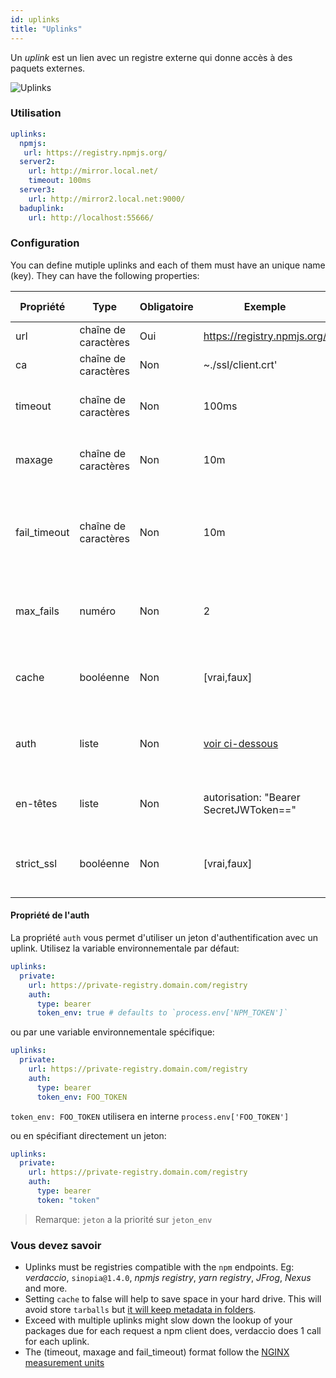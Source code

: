 ```yaml
---
id: uplinks
title: "Uplinks"
---
```


Un *uplink* est un lien avec un registre externe qui donne accès à des paquets externes.

![Uplinks](https://user-images.githubusercontent.com/558752/52976233-fb0e3980-33c8-11e9-8eea-5415e6018144.png)

### Utilisation

```yaml
uplinks:
  npmjs:
   url: https://registry.npmjs.org/
  server2:
    url: http://mirror.local.net/
    timeout: 100ms
  server3:
    url: http://mirror2.local.net:9000/
  baduplink:
    url: http://localhost:55666/
```

### Configuration

You can define mutiple uplinks and each of them must have an unique name (key). They can have the following properties:

| Propriété    | Type                 | Obligatoire | Exemple                                     | Soutien | Description                                                                                                                          | Par défaut     |
| ------------ | -------------------- | ----------- | ------------------------------------------- | ------- | ------------------------------------------------------------------------------------------------------------------------------------ | -------------- |
| url          | chaîne de caractères | Oui         | https://registry.npmjs.org/                 | tous    | L’url du registre                                                                                                                    | npmjs          |
| ca           | chaîne de caractères | Non         | ~./ssl/client.crt'                          | tous    | Certificat de chemin SSL                                                                                                             | Pas par défaut |
| timeout      | chaîne de caractères | Non         | 100ms                                       | tous    | définir le nouveau délai d’attente pour la demande                                                                                   | 30s            |
| maxage       | chaîne de caractères | Non         | 10m                                         | tous    | the time threshold to the cache is valid                                                                                             | 2m             |
| fail_timeout | chaîne de caractères | Non         | 10m                                         | tous    | définit le temps maximal pour qu'une demande devienne un échec                                                                       | 5m             |
| max_fails    | numéro               | Non         | 2                                           | tous    | limite maximale d'échecs à chaque demande                                                                                            | 2              |
| cache        | booléenne            | Non         | [vrai,faux]                                 | >= 2.1  | mettre en cache tous les tarballs éloignés dans l'archive                                                                            | vrai           |
| auth         | liste                | Non         | [voir ci-dessous](uplinks.md#auth-property) | >= 2.5  | attribuer l'en-tête "Autorisation" [plus d'informations](http://blog.npmjs.org/post/118393368555/deploying-with-npm-private-modules) | désactivé      |
| en-têtes     | liste                | Non         | autorisation: "Bearer SecretJWToken=="      | tous    | liste des en-têtes personnalisés pour l'uplink                                                                                       | désactivé      |
| strict_ssl   | booléenne            | Non         | [vrai,faux]                                 | >= 3.0  | Si vrai, nécessite que les certificats SSL soient valides.                                                                           | vrai           |

#### Propriété de l'auth

La propriété `auth` vous permet d'utiliser un jeton d'authentification avec un uplink. Utilisez la variable environnementale par défaut:

```yaml
uplinks:
  private:
    url: https://private-registry.domain.com/registry
    auth:
      type: bearer
      token_env: true # defaults to `process.env['NPM_TOKEN']`
```

ou par une variable environnementale spécifique:

```yaml
uplinks:
  private:
    url: https://private-registry.domain.com/registry
    auth:
      type: bearer
      token_env: FOO_TOKEN
```

`token_env: FOO_TOKEN` utilisera en interne `process.env['FOO_TOKEN']`

ou en spécifiant directement un jeton:

```yaml
uplinks:
  private:
    url: https://private-registry.domain.com/registry
    auth:
      type: bearer
      token: "token"
```

> Remarque: `jeton` a la priorité sur `jeton_env`

### Vous devez savoir

* Uplinks must be registries compatible with the `npm` endpoints. Eg: *verdaccio*, `sinopia@1.4.0`, *npmjs registry*, *yarn registry*, *JFrog*, *Nexus* and more.
* Setting `cache` to false will help to save space in your hard drive. This will avoid store `tarballs` but [it will keep metadata in folders](https://github.com/verdaccio/verdaccio/issues/391).
* Exceed with multiple uplinks might slow down the lookup of your packages due for each request a npm client does, verdaccio does 1 call for each uplink.
* The (timeout, maxage and fail_timeout) format follow the [NGINX measurement units](http://nginx.org/en/docs/syntax.html)